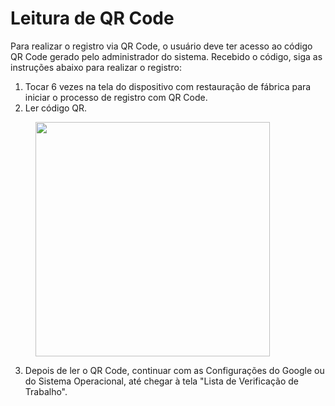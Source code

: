 # Leitura de QR Code

Para realizar o registro via QR Code, o usuário deve ter acesso ao código QR Code gerado pelo administrador do sistema. Recebido o código, siga as instruções abaixo para realizar o registro:

1. Tocar 6 vezes na tela do dispositivo com restauração de fábrica para iniciar o processo de registro com QR Code.
2. Ler código QR.

<figure><img src="https://lh3.googleusercontent.com/kTaCfg4mDYalMDGUCEym24l_IBv767z0TTFcSJkip5P8NXhaLIRJoQE-PXnTL58oyeZR305jDN68kOLiZAjVqFbc-StkofVjwRsx4SHATCE6aRy3SlYvNW300IgrXaGnPbSDAMjR7Wpm" alt="" width="375"><figcaption></figcaption></figure>

3. Depois de ler o QR Code, continuar com as Configurações do Google ou do Sistema Operacional, até chegar à tela "Lista de Verificação de Trabalho".
